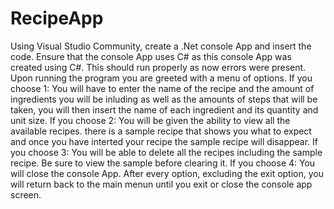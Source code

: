 # RecipeApp
Using Visual Studio Community, create a .Net console App and insert the code. Ensure that the console App uses C# as this console App was created using C#.
This should run properly as now errors were present.
Upon running the program you are greeted with a menu of options.
If you choose 1:
You will have to enter the name of the recipe and the amount of ingredients you will be inluding as well as the amounts of steps that will be taken, you will then insert the name of each ingredient and its quantity and unit size.
If you choose 2:
You will be given the ability to view all the available recipes. there is a sample recipe that shows you what to expect and once you have interted your recipe the sample recipe will disappear.
If you choose 3:
You will be able to delete all the recipes including the sample recipe. Be sure to view the sample before clearing it.
If you choose 4:
You will close the console App.
After every option, excluding the exit option, you will return back to the main menun until you exit or close the console app screen.
